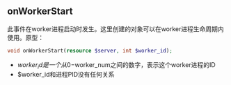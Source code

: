 onWorkerStart
-----
此事件在worker进程启动时发生。这里创建的对象可以在worker进程生命周期内使用。原型：
```php
void onWorkerStart(resource $server, int $worker_id);
```

* $worker_id是一个从0-$worker_num之间的数字，表示这个worker进程的ID
* $worker_id和进程PID没有任何关系
